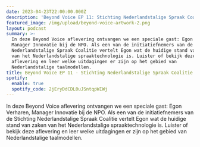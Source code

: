 ```yaml
---
date: 2023-04-23T22:00:00.000Z
description: 'Beyond Voice EP 11: Stichting Nederlandstalige Spraak Coalitie'
featured_image: /img/upload/beyond-voice-artwork-2.png
layout: podcast
summary: >-
  In deze Beyond Voice aflevering ontvangen we een speciale gast: Egon Verharen,
  Manager Innovatie bij de NPO. Als een van de initiatiefnemers van de Stichting
  Nederlandstalige Spraak Coalitie vertelt Egon wat de huidige stand van zaken
  van het Nederlandstalige spraaktechnologie is. Luister of bekijk deze
  aflevering en leer welke uitdagingen er zijn op het gebied van
  Nederlandstalige taalmodellen.
title: Beyond Voice EP 11 - Stichting Nederlandstalige Spraak Coalitie
spotify:
  enable: true
  spotify_code: 2jEryDdCDL0uJSntqpWIWj
---
```



In deze Beyond Voice aflevering ontvangen we een speciale gast: Egon Verharen, Manager Innovatie bij de NPO. Als een van de initiatiefnemers van de Stichting Nederlandstalige Spraak Coalitie vertelt Egon wat de huidige stand van zaken van het Nederlandstalige spraaktechnologie is. Luister of bekijk deze aflevering en leer welke uitdagingen er zijn op het gebied van Nederlandstalige taalmodellen. 
